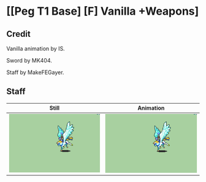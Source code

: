 # [\[Peg T1 Base\] \[F\] Vanilla +Weapons]

## Credit

Vanilla animation by IS.

Sword by MK404.

Staff by MakeFEGayer.

## Staff

| Still | Animation |
| :---: | :-------: |
| ![Staff still](./Staff_000.png) | ![Staff animation](./Staff.gif) |

